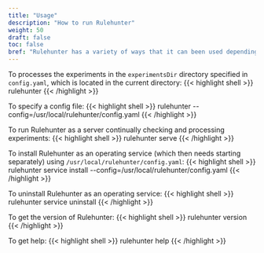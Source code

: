 ```yaml
---
title: "Usage"
description: "How to run Rulehunter"
weight: 50
draft: false
toc: false
bref: "Rulehunter has a variety of ways that it can been used depending on a user's needs"
---
```


To processes the experiments in the `experimentsDir` directory specified in `config.yaml`, which is located in the current directory:
{{< highlight shell >}}
rulehunter
{{< /highlight >}}

To specify a config file:
{{< highlight shell >}}
rulehunter --config=/usr/local/rulehunter/config.yaml
{{< /highlight >}}

To run Rulehunter as a server continually checking and processing experiments:
{{< highlight shell >}}
rulehunter serve
{{< /highlight >}}

To install Rulehunter as an operating service (which then needs starting separately) using `/usr/local/rulehunter/config.yaml`:
{{< highlight shell >}}
rulehunter service install --config=/usr/local/rulehunter/config.yaml
{{< /highlight >}}

To uninstall Rulehunter as an operating service:
{{< highlight shell >}}
rulehunter service uninstall
{{< /highlight >}}

To get the version of Rulehunter:
{{< highlight shell >}}
rulehunter version
{{< /highlight >}}

To get help:
{{< highlight shell >}}
rulehunter help
{{< /highlight >}}
